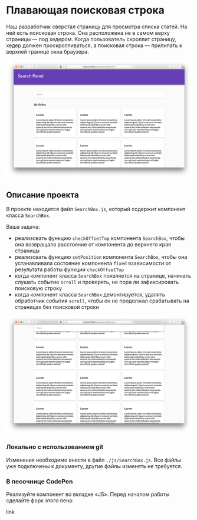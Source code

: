Плавающая поисковая строка
===

Наш разработчик сверстал страницу для просмотра списка статей. На ней есть поисковая строка. Она расположена не в самом верху страницы — под хедером. Когда пользователь скроллит страницу, хедер должен проскролливаться, а поисковая строка — прилипать к верхней границе окна браузера.

![search-box](./assets/search-box.png)

## Описание проекта

В проекте находится файл `SearchBox.js`, который содержит компонент класса `SearchBox`.

Ваша задача:
- реализовать функцию `checkOffsetTop` компонента `SearchBox`, чтобы она возвращала расстояние от компонента до верхнего края страницы
- реализовать функцию `setPosition` компонента `SearchBox`, чтобы она устанавливала состояние компонента `fixed` взависимости от результата работы функции `checkOffsetTop`
- когда компонент класса `SearchBox` появляется на странице, начинать слушать событие `scroll` и проверять, не пора ли зафиксировать поисковую строку
- когда компонент класса `SearchBox` демонтируется, удалять обработчик события `scroll`, чтобы он не продолжал срабатывать на страницах без поисковой строки

![portfolio-cards.png](./assets/search-box-done.png)

### Локально с использованием git

Изменения необходимо внести в файл `./js/SearchBox.js`. Все файлы уже подключены к документу, другие файлы изменять не требуется.

### В песочнице CodePen

Реализуйте компонент во вкладке «JS». Перед началом работы сделайте форк этого пена:

link
